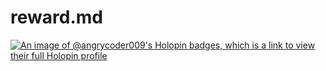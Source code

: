 # reward.md
[![An image of @angrycoder009's Holopin badges, which is a link to view their full Holopin profile](https://holopin.me/angrycoder009)](https://holopin.io/@angrycoder009)
